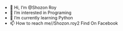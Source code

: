 - 👋 Hi, I’m @Shozon Roy
- 👀 I’m interested in Programing
- 🌱 I’m currently learning Python
- 📫 How to reach me//Shozon.roy2 Find On Facebook

<!---
Shozon-Roy/Shozon-Roy is a ✨ special ✨ repository because its `README.md` (this file) appears on your GitHub profile.
You can click the Preview link to take a look at your changes.
--->
